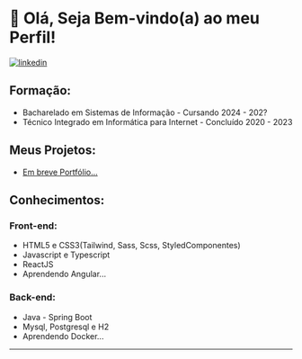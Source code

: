 
<!--
**Denilson-B-Sousa/Denilson-B-Sousa** is a ✨ _special_ ✨ repository because its `README.md` (this file) appears on your GitHub profile.-->
<h1> 🎈 Olá, Seja Bem-vindo(a) ao meu Perfil!</h1>

[![linkedin](https://img.shields.io/badge/linkedin-0A66C2?style=for-the-badge&logo=linkedin&logoColor=white)](https://www.linkedin.com/)


<h2>Formação:</h2>
  <ul>
    <li>Bacharelado em Sistemas de Informação - Cursando 2024 - 202? </li>
    <li>Técnico Integrado em Informática para Internet - Concluído 2020 - 2023</li>
  </ul>

  <h2>Meus Projetos: </h2>
  <ul>
    <li><a href="">Em breve Portfólio...</a></li>
  </ul>

  <h2>Conhecimentos:</h2>
  <h3>Front-end:</h3>
  <ul>
    <li>HTML5 e CSS3(Tailwind, Sass, Scss, StyledComponentes)</li>
    <li>Javascript e Typescript</li>
    <li>ReactJS</li>
    <li>Aprendendo Angular...</li>
  </ul>

  <h3>Back-end:</h3>
  <ul>
    <li>Java - Spring Boot</li>
    <li>Mysql, Postgresql e H2</li>
    <li>Aprendendo Docker...</li>
  </ul>
  
<hr>

